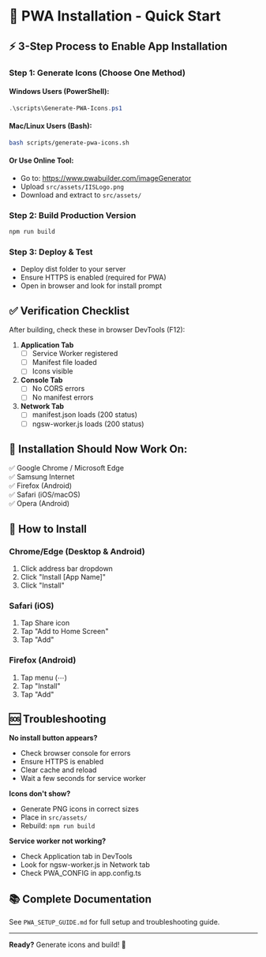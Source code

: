 # 🚀 PWA Installation - Quick Start

## ⚡ 3-Step Process to Enable App Installation

### Step 1: Generate Icons (Choose One Method)

#### Windows Users (PowerShell):
```powershell
.\scripts\Generate-PWA-Icons.ps1
```

#### Mac/Linux Users (Bash):
```bash
bash scripts/generate-pwa-icons.sh
```

#### Or Use Online Tool:
- Go to: https://www.pwabuilder.com/imageGenerator
- Upload `src/assets/IISLogo.png`
- Download and extract to `src/assets/`

### Step 2: Build Production Version
```bash
npm run build
```

### Step 3: Deploy & Test
- Deploy dist folder to your server
- Ensure HTTPS is enabled (required for PWA)
- Open in browser and look for install prompt

## ✅ Verification Checklist

After building, check these in browser DevTools (F12):

1. **Application Tab**
   - [ ] Service Worker registered
   - [ ] Manifest file loaded
   - [ ] Icons visible

2. **Console Tab**
   - [ ] No CORS errors
   - [ ] No manifest errors

3. **Network Tab**
   - [ ] manifest.json loads (200 status)
   - [ ] ngsw-worker.js loads (200 status)

## 🎯 Installation Should Now Work On:

✅ Google Chrome / Microsoft Edge  
✅ Samsung Internet  
✅ Firefox (Android)  
✅ Safari (iOS/macOS)  
✅ Opera (Android)  

## 📱 How to Install

### Chrome/Edge (Desktop & Android)
1. Click address bar dropdown
2. Click "Install [App Name]"
3. Click "Install"

### Safari (iOS)
1. Tap Share icon
2. Tap "Add to Home Screen"
3. Tap "Add"

### Firefox (Android)
1. Tap menu (⋯)
2. Tap "Install"
3. Tap "Add"

## 🆘 Troubleshooting

**No install button appears?**
- Check browser console for errors
- Ensure HTTPS is enabled
- Clear cache and reload
- Wait a few seconds for service worker

**Icons don't show?**
- Generate PNG icons in correct sizes
- Place in `src/assets/`
- Rebuild: `npm run build`

**Service worker not working?**
- Check Application tab in DevTools
- Look for ngsw-worker.js in Network tab
- Check PWA_CONFIG in app.config.ts

## 📚 Complete Documentation

See `PWA_SETUP_GUIDE.md` for full setup and troubleshooting guide.

---

**Ready?** Generate icons and build! 🎉
